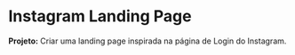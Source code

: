 <h1>Instagram Landing Page</h1>
<p><strong>Projeto:</strong> Criar uma landing page inspirada na página de Login do Instagram.</p>
